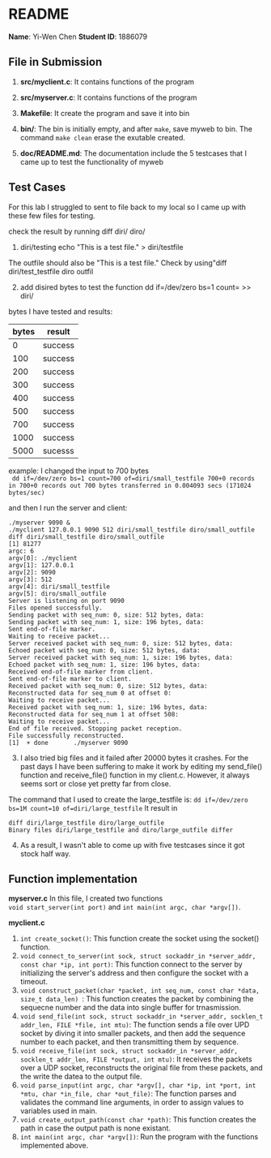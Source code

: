# README
**Name**: Yi-Wen Chen
**Student ID**: 1886079

## File in Submission

1. **src/myclient.c**:
It contains functions of the program

2. **src/myserver.c**:
It contains functions of the program

3. **Makefile**:
It create the program and save it into bin

4. **bin/**:
The bin is initially empty, and after ```make```, save myweb to bin. The command ```make clean``` erase the exutable created. 

4. **doc/README.md**:
The documentation include the 5 testcases that I came up to test the functionality of myweb

## Test Cases
For this lab I struggled to sent to file back to my local so I came up with these few files for testing. <br>

check the result by running
diff diri/<testfilename> diro/<outfilename>

1. diri/testing
echo "This is a test file." > diri/testfile

The outfile should also be "This is a test file."
Check by using"diff diri/test_testfile diro outfil

2. add disired bytes to test the function
dd if=/dev/zero bs=1 count=<bytes-t0-add> >> diri/<filename>


bytes I have tested and results:

bytes | result
------|--------
 0    | success
 100  | success
 200  | success
 300  | success
 400  | success
 500  | success
 700  | success
 1000 | success
 5000 | sucesss

example: 
I changed the input to 700 bytes <br> ```
dd if=/dev/zero bs=1 count=700 of=diri/small_testfile
700+0 records in
700+0 records out
700 bytes transferred in 0.004093 secs (171024 bytes/sec)```

and then I run the server and client:
```
./myserver 9090 &                                    
./myclient 127.0.0.1 9090 512 diri/small_testfile diro/small_outfile
diff diri/small_testfile diro/small_outfile
[1] 81277
argc: 6
argv[0]: ./myclient
argv[1]: 127.0.0.1
argv[2]: 9090
argv[3]: 512
argv[4]: diri/small_testfile
argv[5]: diro/small_outfile
Server is listening on port 9090
Files opened successfully.
Sending packet with seq_num: 0, size: 512 bytes, data: 
Sending packet with seq_num: 1, size: 196 bytes, data: 
Sent end-of-file marker.
Waiting to receive packet...
Server received packet with seq_num: 0, size: 512 bytes, data: 
Echoed packet with seq_num: 0, size: 512 bytes, data: 
Server received packet with seq_num: 1, size: 196 bytes, data: 
Echoed packet with seq_num: 1, size: 196 bytes, data: 
Received end-of-file marker from client.
Sent end-of-file marker to client.
Received packet with seq_num: 0, size: 512 bytes, data: 
Reconstructed data for seq_num 0 at offset 0: 
Waiting to receive packet...
Received packet with seq_num: 1, size: 196 bytes, data: 
Reconstructed data for seq_num 1 at offset 508: 
Waiting to receive packet...
End of file received. Stopping packet reception.
File successfully reconstructed.
[1]  + done       ./myserver 9090
```
3. I also tried big files and it failed after 20000 bytes it crashes. For the past days I have been suffering to make it work by editing my send_file() function and receive_file() function in my client.c. However, it always seems sort or close yet pretty far from close. <br>

The command that I used to create the large_testfile is:
```dd if=/dev/zero bs=1M count=10 of=diri/large_testfile```
It result in
```
diff diri/large_testfile diro/large_outfile 
Binary files diri/large_testfile and diro/large_outfile differ
```
4. As a result, I wasn't able to come up with five testcases since it got stock half way.

## Function implementation
**myserver.c**
In this file, I created two functions <br>
```void start_server(int port)``` and ```int main(int argc, char *argv[])```. 

**myclient.c**
1. ```int create_socket()```: This function create the socket using the socket() function.
2. ```void connect_to_server(int sock, struct sockaddr_in *server_addr, const char *ip, int port)```: This function connect to the server by initializing the server's address and then configure the socket with a timeout.
3. ```void construct_packet(char *packet, int seq_num, const char *data, size_t data_len) ```: This function creates the packet by combining the sequecne number and the data into single buffer for trnasmission.
4. ```void send_file(int sock, struct sockaddr_in *server_addr, socklen_t addr_len, FILE *file, int mtu)```: The function sends a file over UPD socket by diving it into smaller packets, and then add the sequence number to each packet, and then transmitting them by sequence.
5. ```void receive_file(int sock, struct sockaddr_in *server_addr, socklen_t addr_len, FILE *output, int mtu)```: It receives the packets over a UDP socket, reconstructs the original file from these packets, and the write the datea to the output file.
6. ```void parse_input(int argc, char *argv[], char *ip, int *port, int *mtu, char *in_file, char *out_file)```: The function parses and validates the command line arguments, in order to assign values to variables used in main.
7. ```void create_output_path(const char *path)```: This function creates the path in case the output path is none existant.
8. ```int main(int argc, char *argv[])```: Run the program with the functions implemented above.


